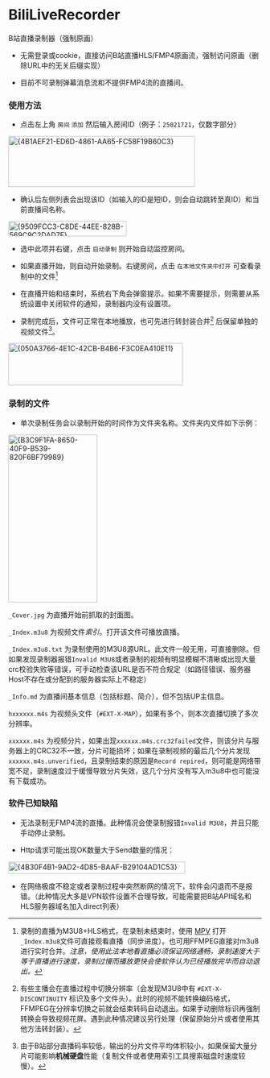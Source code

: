 # BiliLiveRecorder

B站直播录制器（强制原画）

- 无需登录或cookie，直接访问B站直播HLS/FMP4原画流，强制访问原画（删除URL中的无关后缀实现）

- 目前不可录制弹幕消息流和不提供FMP4流的直播间。

### 使用方法

- 点击左上角 `房间` `添加` 然后输入房间ID（例子：`25021721`，仅数字部分）

<img width="371" height="101" alt="{4B1AEF21-ED6D-4861-AA65-FC58F19B60C3}" src="https://github.com/user-attachments/assets/f3cdaa0b-4870-4d24-9c87-dd35b1a418af" />

- 确认后左侧列表会出现该ID（如输入的ID是短ID，则会自动跳转至真ID）和当前直播间名称。

<img width="235" height="30" alt="{9509FCC3-C8DE-44EE-828B-569C9C2DAD7F}" src="https://github.com/user-attachments/assets/808290a5-9929-4c5c-9ca7-a3e5ec9032e7" />

- 选中此项并右键，点击 `启动录制` 则开始自动监控房间。

- 如果直播开始，则自动开始录制。右键房间，点击 `在本地文件夹中打开` 可查看录制中的文件[^1]

- 在直播开始和结束时，系统右下角会弹窗提示。如果不需要提示，则需要从系统设置中关闭软件的通知，录制器内没有设置项。

- 录制完成后，文件可正常在本地播放，也可先进行转封装合并[^2] 后保留单独的视频文件[^3]。

<img width="347" height="84" alt="{050A3766-4E1C-42CB-B4B6-F3C0EA410E11}" src="https://github.com/user-attachments/assets/a7abad36-b926-42da-bb7e-15d6e6f9fa85" />

### 录制的文件

- 单次录制任务会以录制开始的时间作为文件夹名称。文件夹内文件如下示例：

<img width="177" height="333" alt="{B3C9F1FA-8650-40F9-B539-820F6BF79989}" src="https://github.com/user-attachments/assets/37baa067-8571-451a-91cd-9ea5d3c42ea6" />

`_Cover.jpg` 为直播开始前抓取的封面图。

`_Index.m3u8` 为视频文件*索引*。打开该文件可播放直播。

`_Index.m3u8.txt` 为录制使用的M3U8源URL。此文件一般无用，可直接删除。但如果发现录制器报错`Invalid M3U8`或者录制的视频有明显模糊不清晰或出现大量crc校验失败等错误，可手动检查该URL是否不符合规定（如路径错误、服务器Host不存在或分配到的服务器实际上不稳定）

`_Info.md` 为直播间基本信息（包括标题、简介），但不包括UP主信息。

`hxxxxxx.m4s` 为视频头文件（`#EXT-X-MAP`），如果有多个，则本次直播切换了多次分辨率。

`xxxxxx.m4s` 为视频分片，如果出现`xxxxxx.m4s.crc32failed`文件，则该分片与服务器上的CRC32不一致，分片可能损坏；如果在录制视频的最后几个分片发现`xxxxxx.m4s.unverified`，且录制结束的原因是`Record repired`，则可能是网络带宽不足，录制速度过于缓慢导致分片失效，这几个分片没有写入m3u8中也可能没有下载成功。

### 软件已知缺陷

- 无法录制无FMP4流的直播。此种情况会使录制报错`Invalid M3U8`，并且只能手动停止录制。

- Http请求可能出现OK数量大于Send数量的情况：

<img width="352" height="24" alt="{4B30F4B1-9AD2-4D85-BAAF-B29104AD1C53}" src="https://github.com/user-attachments/assets/2c912244-c418-4acc-b4a6-bf126ea6132d" />

- 在网络极度不稳定或者录制过程中突然断网的情况下，软件会闪退而不是报错。（此种情况大多是VPN软件设置不合理导致，可能需要把B站API域名和HLS服务器域名加入direct列表）

[^1]:录制的直播为M3U8+HLS格式，在录制未结束时，使用 [MPV](https://mpv.io/) 打开`_Index.m3u8`文件可直接观看直播（同步进度）。也可用FFMPEG直接对m3u8进行实时合并。*注意，使用此法本地看直播必须保证网络通畅，录制速度大于等于直播进行速度，录制过慢而播放更快会使软件认为已经播放完毕而自动退出。*

[^2]:有些主播会在直播过程中切换分辨率（会发现M3U8中有 `#EXT-X-DISCONTINUITY` 标识及多个文件头）。此时的视频不能转换编码格式，FFMPEG在分辨率切换之前就会结束转码自动退出。如果手动删除标识再强制转换会导致视频花屏。遇到此种情况建议另行处理（保留原始分片或者使用其他方法转封装）。

[^3]:由于B站部分直播码率较低，输出的分片文件平均体积较小，如果保留大量分片可能影响**机械硬盘**性能（复制文件或者使用索引工具搜索磁盘时速度较慢）。
